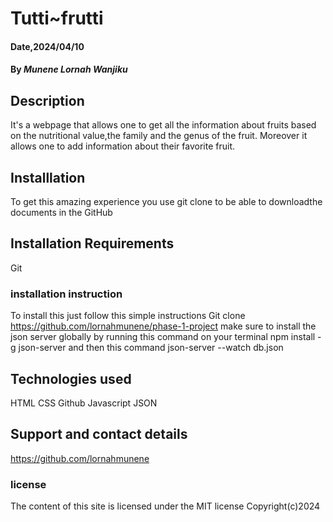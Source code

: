 # Tutti~frutti

#### Date,2024/04/10

#### By *Munene Lornah Wanjiku*

## Description 
It's a webpage that allows one to get all the information about fruits based on the nutritional value,the family and the genus of the fruit.
Moreover it allows one to add information about their favorite fruit.

## Installlation 
To get this amazing experience you use git clone to be able to downloadthe documents in the GitHub

## Installation Requirements
Git

### installation instruction
To install this just follow this simple instructions 
Git clone https://github.com/lornahmunene/phase-1-project
make sure to install the json server globally by running this command on your terminal
npm install -g json-server
and then this command
json-server --watch db.json

## Technologies used 
HTML
CSS 
Github
Javascript
JSON

## Support and contact details
https://github.com/lornahmunene

### license 
The content of this site is licensed under the MIT license
Copyright(c)2024
